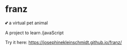 # franz
💕 a virtual pet animal

A project to learn /javaScript

Try it here: https://josephinekleinschmidt.github.io/franz/
